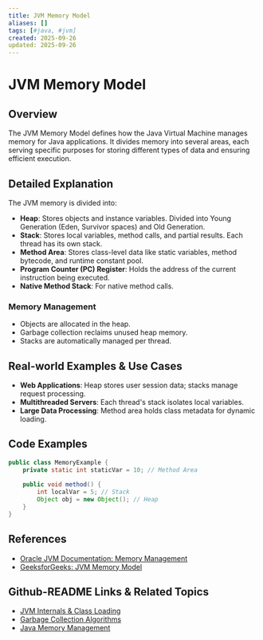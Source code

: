 ```yaml
---
title: JVM Memory Model
aliases: []
tags: [#java, #jvm]
created: 2025-09-26
updated: 2025-09-26
---
```


# JVM Memory Model

## Overview
The JVM Memory Model defines how the Java Virtual Machine manages memory for Java applications. It divides memory into several areas, each serving specific purposes for storing different types of data and ensuring efficient execution.

## Detailed Explanation
The JVM memory is divided into:
- **Heap**: Stores objects and instance variables. Divided into Young Generation (Eden, Survivor spaces) and Old Generation.
- **Stack**: Stores local variables, method calls, and partial results. Each thread has its own stack.
- **Method Area**: Stores class-level data like static variables, method bytecode, and runtime constant pool.
- **Program Counter (PC) Register**: Holds the address of the current instruction being executed.
- **Native Method Stack**: For native method calls.

### Memory Management
- Objects are allocated in the heap.
- Garbage collection reclaims unused heap memory.
- Stacks are automatically managed per thread.

## Real-world Examples & Use Cases
- **Web Applications**: Heap stores user session data; stacks manage request processing.
- **Multithreaded Servers**: Each thread's stack isolates local variables.
- **Large Data Processing**: Method area holds class metadata for dynamic loading.

## Code Examples
```java
public class MemoryExample {
    private static int staticVar = 10; // Method Area
    
    public void method() {
        int localVar = 5; // Stack
        Object obj = new Object(); // Heap
    }
}
```

## References
- [Oracle JVM Documentation: Memory Management](https://docs.oracle.com/javase/8/docs/technotes/guides/vm/gctuning/)
- [GeeksforGeeks: JVM Memory Model](https://www.geeksforgeeks.org/jvm-memory-model/)

## Github-README Links & Related Topics
- [JVM Internals & Class Loading](../jvm-internals-and-class-loading/README.md)
- [Garbage Collection Algorithms](../garbage-collection-algorithms/README.md)
- [Java Memory Management](../java-memory-management/README.md)